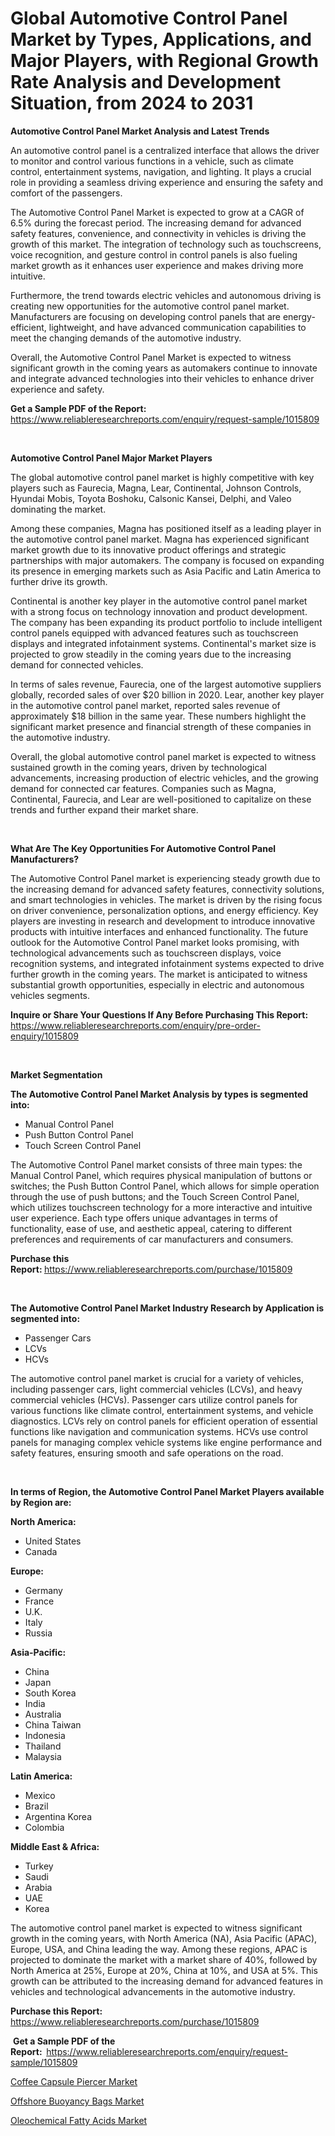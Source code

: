 <p><h1>Global Automotive Control Panel Market by Types, Applications, and Major Players, with Regional Growth Rate Analysis and Development Situation, from 2024 to 2031</h1></p><p><strong>Automotive Control Panel Market Analysis and Latest Trends</strong></p>
<p><p>An automotive control panel is a centralized interface that allows the driver to monitor and control various functions in a vehicle, such as climate control, entertainment systems, navigation, and lighting. It plays a crucial role in providing a seamless driving experience and ensuring the safety and comfort of the passengers.</p><p>The Automotive Control Panel Market is expected to grow at a CAGR of 6.5% during the forecast period. The increasing demand for advanced safety features, convenience, and connectivity in vehicles is driving the growth of this market. The integration of technology such as touchscreens, voice recognition, and gesture control in control panels is also fueling market growth as it enhances user experience and makes driving more intuitive.</p><p>Furthermore, the trend towards electric vehicles and autonomous driving is creating new opportunities for the automotive control panel market. Manufacturers are focusing on developing control panels that are energy-efficient, lightweight, and have advanced communication capabilities to meet the changing demands of the automotive industry.</p><p>Overall, the Automotive Control Panel Market is expected to witness significant growth in the coming years as automakers continue to innovate and integrate advanced technologies into their vehicles to enhance driver experience and safety.</p></p>
<p><strong>Get a Sample PDF of the Report:&nbsp;</strong> <a href="https://www.reliableresearchreports.com/enquiry/request-sample/1015809">https://www.reliableresearchreports.com/enquiry/request-sample/1015809</a></p>
<p>&nbsp;</p>
<p><strong>Automotive Control Panel Major Market Players</strong></p>
<p><p>The global automotive control panel market is highly competitive with key players such as Faurecia, Magna, Lear, Continental, Johnson Controls, Hyundai Mobis, Toyota Boshoku, Calsonic Kansei, Delphi, and Valeo dominating the market.</p><p>Among these companies, Magna has positioned itself as a leading player in the automotive control panel market. Magna has experienced significant market growth due to its innovative product offerings and strategic partnerships with major automakers. The company is focused on expanding its presence in emerging markets such as Asia Pacific and Latin America to further drive its growth.</p><p>Continental is another key player in the automotive control panel market with a strong focus on technology innovation and product development. The company has been expanding its product portfolio to include intelligent control panels equipped with advanced features such as touchscreen displays and integrated infotainment systems. Continental's market size is projected to grow steadily in the coming years due to the increasing demand for connected vehicles.</p><p>In terms of sales revenue, Faurecia, one of the largest automotive suppliers globally, recorded sales of over $20 billion in 2020. Lear, another key player in the automotive control panel market, reported sales revenue of approximately $18 billion in the same year. These numbers highlight the significant market presence and financial strength of these companies in the automotive industry.</p><p>Overall, the global automotive control panel market is expected to witness sustained growth in the coming years, driven by technological advancements, increasing production of electric vehicles, and the growing demand for connected car features. Companies such as Magna, Continental, Faurecia, and Lear are well-positioned to capitalize on these trends and further expand their market share.</p></p>
<p>&nbsp;</p>
<p><strong>What Are The Key Opportunities For Automotive Control Panel Manufacturers?</strong></p>
<p><p>The Automotive Control Panel market is experiencing steady growth due to the increasing demand for advanced safety features, connectivity solutions, and smart technologies in vehicles. The market is driven by the rising focus on driver convenience, personalization options, and energy efficiency. Key players are investing in research and development to introduce innovative products with intuitive interfaces and enhanced functionality. The future outlook for the Automotive Control Panel market looks promising, with technological advancements such as touchscreen displays, voice recognition systems, and integrated infotainment systems expected to drive further growth in the coming years. The market is anticipated to witness substantial growth opportunities, especially in electric and autonomous vehicles segments.</p></p>
<p><strong>Inquire or Share Your Questions If Any Before Purchasing This Report:</strong> <a href="https://www.reliableresearchreports.com/enquiry/pre-order-enquiry/1015809">https://www.reliableresearchreports.com/enquiry/pre-order-enquiry/1015809</a></p>
<p>&nbsp;</p>
<p><strong>Market Segmentation</strong></p>
<p><strong>The Automotive Control Panel Market Analysis by types is segmented into:</strong></p>
<p><ul><li>Manual Control Panel</li><li>Push Button Control Panel</li><li>Touch Screen Control Panel</li></ul></p>
<p><p>The Automotive Control Panel market consists of three main types: the Manual Control Panel, which requires physical manipulation of buttons or switches; the Push Button Control Panel, which allows for simple operation through the use of push buttons; and the Touch Screen Control Panel, which utilizes touchscreen technology for a more interactive and intuitive user experience. Each type offers unique advantages in terms of functionality, ease of use, and aesthetic appeal, catering to different preferences and requirements of car manufacturers and consumers.</p></p>
<p><strong>Purchase this Report:&nbsp;</strong><a href="https://www.reliableresearchreports.com/purchase/1015809">https://www.reliableresearchreports.com/purchase/1015809</a></p>
<p>&nbsp;</p>
<p><strong>The Automotive Control Panel Market Industry Research by Application is segmented into:</strong></p>
<p><ul><li>Passenger Cars</li><li>LCVs</li><li>HCVs</li></ul></p>
<p><p>The automotive control panel market is crucial for a variety of vehicles, including passenger cars, light commercial vehicles (LCVs), and heavy commercial vehicles (HCVs). Passenger cars utilize control panels for various functions like climate control, entertainment systems, and vehicle diagnostics. LCVs rely on control panels for efficient operation of essential functions like navigation and communication systems. HCVs use control panels for managing complex vehicle systems like engine performance and safety features, ensuring smooth and safe operations on the road.</p></p>
<p>&nbsp;</p>
<p><strong>In terms of Region, the Automotive Control Panel Market Players available by Region are:</strong></p>
<p>
    <p> <strong> North America: </strong>
        <ul>
            <li>United States</li>
            <li>Canada</li>
        </ul>
        </p> 
    <p> <strong> Europe: </strong>
        <ul>
            <li>Germany</li>
            <li>France</li>
            <li>U.K.</li>
            <li>Italy</li>
            <li>Russia</li>
        </ul>
        </p> 
    <p> <strong> Asia-Pacific: </strong>
        <ul>
            <li>China</li>
            <li>Japan</li>
            <li>South Korea</li>
            <li>India</li>
            <li>Australia</li>
            <li>China Taiwan</li>
            <li>Indonesia</li>
            <li>Thailand</li>
            <li>Malaysia</li>
        </ul>
        </p> 
    <p> <strong> Latin America: </strong>
        <ul>
            <li>Mexico</li>
            <li>Brazil</li>
            <li>Argentina Korea</li>
            <li>Colombia</li>
        </ul>
        </p> 
    <p> <strong> Middle East & Africa: </strong>
        <ul>
            <li>Turkey</li>
            <li>Saudi</li>
            <li>Arabia</li>
            <li>UAE</li>
            <li>Korea</li>
        </ul>
    </p>
    </p>
<p><p>The automotive control panel market is expected to witness significant growth in the coming years, with North America (NA), Asia Pacific (APAC), Europe, USA, and China leading the way. Among these regions, APAC is projected to dominate the market with a market share of 40%, followed by North America at 25%, Europe at 20%, China at 10%, and USA at 5%. This growth can be attributed to the increasing demand for advanced features in vehicles and technological advancements in the automotive industry.</p></p>
<p><strong>Purchase this Report: </strong><a href="https://www.reliableresearchreports.com/purchase/1015809">https://www.reliableresearchreports.com/purchase/1015809</a></p>
<p>&nbsp;<strong>Get a Sample PDF of the Report:&nbsp;&nbsp;</strong><a href="https://www.reliableresearchreports.com/enquiry/request-sample/1015809">https://www.reliableresearchreports.com/enquiry/request-sample/1015809</a></p>
<p><strong></strong></p>
<p><p><a href="https://view.publitas.com/reportprime-1/coffee-capsule-piercer-market-research-report-reveals-the-latest-trends-and-opportunities-of-this-market-for-period-from-2023-2030/">Coffee Capsule Piercer Market</a></p><p><a href="https://view.publitas.com/reportprime-1/offshore-buoyancy-bags-market-research-report-unlocks-analysis-on-the-market-financial-status-market-size-and-market-revenue-upto-2030/">Offshore Buoyancy Bags Market</a></p><p><a href="https://view.publitas.com/reportprime-1/oleochemical-fatty-acids-market-analysis-examines-its-scope-on-growth-opportunities-and-forecasted-trends-spanning-from-2023-to-2030/">Oleochemical Fatty Acids Market</a></p></p>